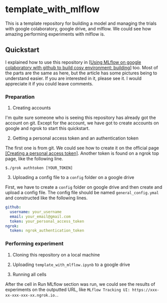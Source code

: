 # template_with_mlflow
This is a template repository for building a model and managing the trials with google colaboratory, google drive, and mlflow. We could see how amazing performing experiments with mlflow is.

## Quickstart
I explained how to use this repository in 
[[Using MLflow on google colaboratory with github to build cosy environment: building](https://dev.to/ksk0629/using-mlflow-on-google-colaboratory-with-github-to-build-cosy-environment-building-jb5)] too. Most of the parts are the same as here, but the article has some pictures being to understand easier. If you are interested in it, please see it. I would appreciate it if you could leave comments.

### Preparation
1. Creating accounts

I'm quite sure someone who is seeing this repository has already got the account on git. Except for the account, we have got to create accounts on google and ngrok to start this quickstart.

2. Getting a personal access token and an authentication token

The first one is from git. We could see how to create it on the official page [[Creating a personal access token]](https://docs.github.com/en/authentication/keeping-your-account-and-data-secure/creating-a-personal-access-token). Another token is found on a ngrok top page, like the following line.
```
$./grok authtoken [YOUR_TOKEN]
```

3. Uploading a config file to a `config` folder on a google drive

First, we have to create a `config` folder on google drive and then create and upload a config file. The config file should be named `general_config.ymal` and constructed like the following lines.

```yaml
github:
  username: your_username
  email: your_email@gmail.com
  token: your_personal_access_token
ngrok:
  token: ngrok_authentication_token
```

### Performing experiment
1. Cloning this repository on a local machine

2. Uploading `template_with_mlflow.ipynb` to a google drive

3. Running all cells

After the cell in Run MLflow section was run, we could see the results of experiments on the outputted URL, like `MLflow Tracking UI: https://xxx-xx-xxx-xxx-xx.ngrok.io.`.